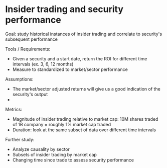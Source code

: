 # Insider trading and security performance

Goal: study historical instances of insider trading and correlate to security's subsequent performance

Tools / Requirements:
 - Given a security and a start date, return the ROI for different time intervals (ex. 3, 6, 12 months)
 - Measure to standardized to market/sector performance
 
Assumptions:
 - The market/sector adjusted returns will give us a good indication of the security's output
 - 

Metrics:
 - Magnitude of insider trading relative to market cap: 10M shares traded of 1B company = roughly 1% market cap traded
 - Duration: look at the same subset of data over different time intervals

Further study:
 - Analyze causality by sector
 - Subsets of insider trading by market cap
 - Changing time since trade to assess security performance
